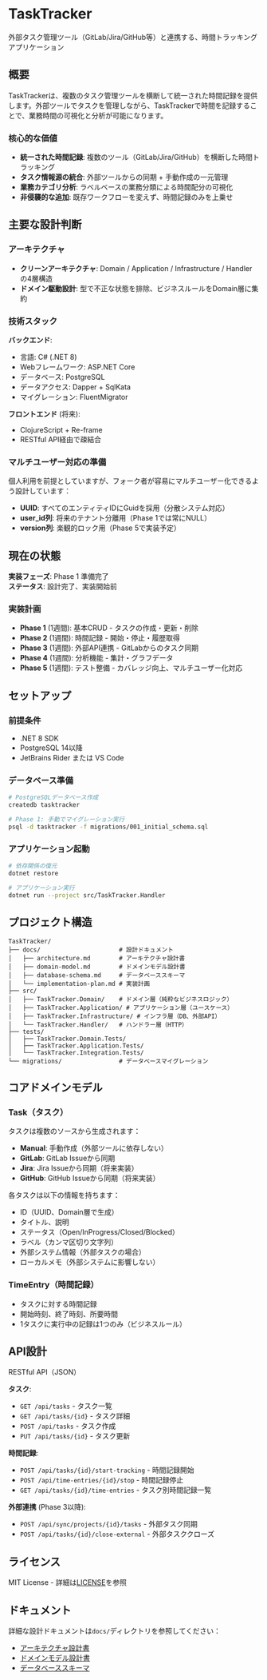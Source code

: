 # TaskTracker

外部タスク管理ツール（GitLab/Jira/GitHub等）と連携する、時間トラッキングアプリケーション

## 概要

TaskTrackerは、複数のタスク管理ツールを横断して統一された時間記録を提供します。外部ツールでタスクを管理しながら、TaskTrackerで時間を記録することで、業務時間の可視化と分析が可能になります。

### 核心的な価値

- **統一された時間記録**: 複数のツール（GitLab/Jira/GitHub）を横断した時間トラッキング
- **タスク情報源の統合**: 外部ツールからの同期 + 手動作成の一元管理
- **業務カテゴリ分析**: ラベルベースの業務分類による時間配分の可視化
- **非侵襲的な追加**: 既存ワークフローを変えず、時間記録のみを上乗せ

## 主要な設計判断

### アーキテクチャ

- **クリーンアーキテクチャ**: Domain / Application / Infrastructure / Handler の4層構造
- **ドメイン駆動設計**: 型で不正な状態を排除、ビジネスルールをDomain層に集約

### 技術スタック

**バックエンド**:
- 言語: C# (.NET 8)
- Webフレームワーク: ASP.NET Core
- データベース: PostgreSQL
- データアクセス: Dapper + SqlKata
- マイグレーション: FluentMigrator

**フロントエンド** (将来):
- ClojureScript + Re-frame
- RESTful API経由で疎結合

### マルチユーザー対応の準備

個人利用を前提としていますが、フォーク者が容易にマルチユーザー化できるよう設計しています：

- **UUID**: すべてのエンティティIDにGuidを採用（分散システム対応）
- **user_id列**: 将来のテナント分離用（Phase 1では常にNULL）
- **version列**: 楽観的ロック用（Phase 5で実装予定）

## 現在の状態

**実装フェーズ**: Phase 1 準備完了  
**ステータス**: 設計完了、実装開始前

### 実装計画

- **Phase 1** (1週間): 基本CRUD - タスクの作成・更新・削除
- **Phase 2** (1週間): 時間記録 - 開始・停止・履歴取得
- **Phase 3** (1週間): 外部API連携 - GitLabからのタスク同期
- **Phase 4** (1週間): 分析機能 - 集計・グラフデータ
- **Phase 5** (1週間): テスト整備 - カバレッジ向上、マルチユーザー化対応

## セットアップ

### 前提条件

- .NET 8 SDK
- PostgreSQL 14以降
- JetBrains Rider または VS Code

### データベース準備

```bash
# PostgreSQLデータベース作成
createdb tasktracker

# Phase 1: 手動でマイグレーション実行
psql -d tasktracker -f migrations/001_initial_schema.sql
```

### アプリケーション起動

```bash
# 依存関係の復元
dotnet restore

# アプリケーション実行
dotnet run --project src/TaskTracker.Handler
```

## プロジェクト構造

```
TaskTracker/
├── docs/                      # 設計ドキュメント
│   ├── architecture.md        # アーキテクチャ設計書
│   ├── domain-model.md        # ドメインモデル設計書
│   ├── database-schema.md     # データベーススキーマ
│   └── implementation-plan.md # 実装計画
├── src/
│   ├── TaskTracker.Domain/    # ドメイン層（純粋なビジネスロジック）
│   ├── TaskTracker.Application/ # アプリケーション層（ユースケース）
│   ├── TaskTracker.Infrastructure/ # インフラ層（DB、外部API）
│   └── TaskTracker.Handler/   # ハンドラー層（HTTP）
├── tests/
│   ├── TaskTracker.Domain.Tests/
│   ├── TaskTracker.Application.Tests/
│   └── TaskTracker.Integration.Tests/
└── migrations/                # データベースマイグレーション
```

## コアドメインモデル

### Task（タスク）

タスクは複数のソースから生成されます：

- **Manual**: 手動作成（外部ツールに依存しない）
- **GitLab**: GitLab Issueから同期
- **Jira**: Jira Issueから同期（将来実装）
- **GitHub**: GitHub Issueから同期（将来実装）

各タスクは以下の情報を持ちます：

- ID（UUID、Domain層で生成）
- タイトル、説明
- ステータス（Open/InProgress/Closed/Blocked）
- ラベル（カンマ区切り文字列）
- 外部システム情報（外部タスクの場合）
- ローカルメモ（外部システムに影響しない）

### TimeEntry（時間記録）

- タスクに対する時間記録
- 開始時刻、終了時刻、所要時間
- 1タスクに実行中の記録は1つのみ（ビジネスルール）

## API設計

RESTful API（JSON）

**タスク**:
- `GET /api/tasks` - タスク一覧
- `GET /api/tasks/{id}` - タスク詳細
- `POST /api/tasks` - タスク作成
- `PUT /api/tasks/{id}` - タスク更新

**時間記録**:
- `POST /api/tasks/{id}/start-tracking` - 時間記録開始
- `POST /api/time-entries/{id}/stop` - 時間記録停止
- `GET /api/tasks/{id}/time-entries` - タスク別時間記録一覧

**外部連携** (Phase 3以降):
- `POST /api/sync/projects/{id}/tasks` - 外部タスク同期
- `POST /api/tasks/{id}/close-external` - 外部タスククローズ

## ライセンス

MIT License - 詳細は[LICENSE](LICENSE)を参照

## ドキュメント

詳細な設計ドキュメントは`docs/`ディレクトリを参照してください：

- [アーキテクチャ設計書](docs/architecture.md)
- [ドメインモデル設計書](docs/domain_model.md)
- [データベーススキーマ](docs/database_schema.md)
